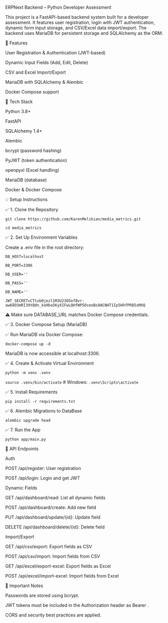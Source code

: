 ERPNext Backend – Python Developer Assessment

This project is a FastAPI-based backend system built for a developer assessment. It features user registration, login with JWT authentication, dynamic form input storage, and CSV/Excel data import/export. The backend uses MariaDB for persistent storage and SQLAlchemy as the ORM.

🚀 Features

User Registration & Authentication (JWT-based)

Dynamic Input Fields (Add, Edit, Delete)

CSV and Excel Import/Export

MariaDB with SQLAlchemy & Alembic

Docker Compose support

📂 Tech Stack

Python 3.8+

FastAPI

SQLAlchemy 1.4+

Alembic

bcrypt (password hashing)

PyJWT (token authentication)

openpyxl (Excel handling)

MariaDB (database)

Docker & Docker Compose

💡 Setup Instructions

✅ 1. Clone the Repository

`git clone https://github.com/KarenMelikian/media_metrics.git`

`cd media_metrics`

✅ 2. Set Up Environment Variables

Create a .env file in the root directory:

`DB_HOST=localhost`

`DB_PORT=3306`

`DB_USER=''`

`DB_PASS=''`

`DB_NAME=''`

`JWT_SECRET=CTtub0jezl1M3U23O5of8vr-aw68O3mRI39YQdn_koHba5KyXIFwLQHfWP5OceoBs8ACNHT1Ip5HhfPR85xMXQ`

⚠️ Make sure DATABASE_URL matches Docker Compose credentials.

✅ 3. Docker Compose Setup (MariaDB)

✅ Run MariaDB via Docker Compose:

`docker-compose up -d`

MariaDB is now accessible at localhost:3306.

✅ 4. Create & Activate Virtual Environment

`python -m venv .venv`

`source .venv/bin/activate`  # Windows: `.venv\Scripts\activate`

✅ 5. Install Requirements

`pip install -r requirements.txt`

✅ 6. Alembic Migrations to DataBase

`alembic upgrade head`

✅ 7. Run the App

`python app/main.py`

📃 API Endpoints

Auth

POST /api/register: User registration

POST /api/login: Login and get JWT

Dynamic Fields

GET /api/dashboard/read: List all dynamic fields

POST /api/dashboard/create: Add new field

PUT /api/dashboard/update/{id}: Update field

DELETE /api/dashboard/delete/{id}: Delete field

Import/Export

GET /api/csv/export: Export fields as CSV

POST /api/csv/import: Import fields from CSV

GET /api/excel/export-excel: Export fields as Excel

POST /api/excel/import-excel: Import fields from Excel

🚫 Important Notes

Passwords are stored using bcrypt.

JWT tokens must be included in the Authorization header as Bearer <token>.

CORS and security best practices are applied.
